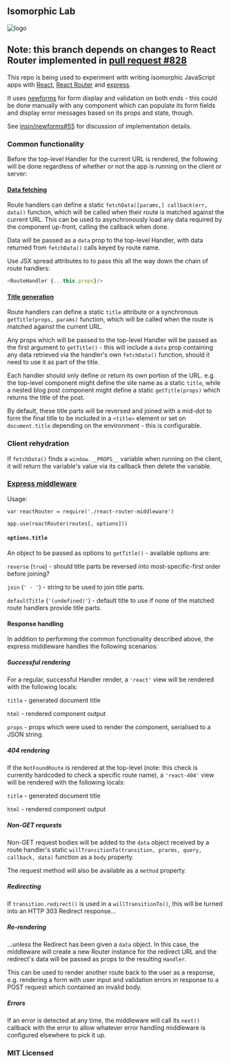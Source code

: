 ## Isomorphic Lab

![logo](https://github.com/insin/isomorphic-lab/raw/master/logo.png)

## Note: this branch depends on changes to React Router implemented in [pull request #828](https://github.com/rackt/react-router/pull/828)

This repo is being used to experiment with writing isomorphic JavaScript apps
with [React](http://facebook.github.io/react/),
[React Router](https://github.com/rackt/react-router) and
[express](https://github.com/strongloop/express).

It uses [newforms](https://github.com/insin/newforms) for form display and
validation on both ends - this could be done manually with any component which
can populate its form fields and display error messages based on its props and
state, though.

See [insin/newforms#55](https://github.com/insin/newforms/issues/55#issuecomment-67756422)
for discussion of implementation details.

### Common functionality

Before the top-level Handler for the current URL is rendered, the following will
be done regardless of whether or not the app is running on the client or server:

#### [Data fetching](https://github.com/insin/isomorphic-lab/blob/master/src/utils/fetchData.js)

Route handlers can define a static `fetchData([params,] callback(err, data))` function,
which will be called when their route is matched against the current URL. This
can be used to asynchronously load any data required by the component up-front,
calling the callback when done.

Data will be passed as a `data` prop to the top-level Handler, with data
returned from `fetchData()` calls keyed by route name.

Use JSX spread attributes to to pass this all the way down the chain of route
handlers:

```javascript
<RouteHandler {...this.props}/>
```

#### [Title generation](https://github.com/insin/isomorphic-lab/blob/master/src/utils/getTitle.js)

Route handlers can define a static `title` attribute or a synchronous
`getTitle(props, params)` function, which will be called when the route is
matched against the current URL.

Any props which will be passed to the top-level Handler will be passed as the
first argument to `getTitle()` - this will include a `data` prop containing any
data retrieved via the handler's own `fetchData()` function, should it need to
use it as part of the title.

Each handler should only define or return its own portion of the URL. e.g. the
top-level component might define the site name as a static `title`, while a nested
blog post component might define a static `getTitle(props)` which returns the
title of the post.

By default, these title parts will be reversed and joined with a mid-dot to form
the final title to be included in a `<title>` element or set on `document.title`
depending on the environment - this is configurable.

### Client rehydration

If `fetchData()` finds a `window.__PROPS__` variable when running on the client,
it will return the variable's value via its callback then delete the variable.

### [Express middleware](https://github.com/insin/isomorphic-lab/blob/master/src/react-router-middleware.jsx)

Usage:

```
var reactRouter = require('./react-router-middleware')

app.use(reactRouter(routes[, options]))
```

#### `options.title`

An object to be passed as options to `getTitle()` - available options are:

`reverse` (`true`) - should title parts be reversed into
most-specific-first order before joining?

`join` (`' · '`) - string to be used to join title parts.

`defaultTitle` (`'(undefined)'`) - default title to use if none of the
matched route handlers provide title parts.

#### Response handling

In addition to performing the common functionality described above, the express
middleware handles the following scenarios:

##### Successful rendering

For a regular, successful Handler render, a `'react'` view will be rendered with the
following locals:

`title` - generated document title

`html` - rendered component output

`props` - props which were used to render the component, serialised to a JSON
string.

##### 404 rendering

If the `NotFoundRoute` is rendered at the top-level (note: this check is currently
hardcoded to check a specific route name), a `'react-404'` view will be rendered
with the following locals:

`title` - generated document title

`html` - rendered component output

##### Non-GET requests

Non-GET request bodies will be added to the `data` object received by a route
handler's static `willTransitionTo(transition, prarms, query, callback, data)`
function as a `body` property.

The request method will also be available as a `method` property.

##### Redirecting

If `transition.redirect()` is used in a `willTransitionTo()`, this will be
turned into an HTTP 303 Redirect response...

##### Re-rendering

...unless the Redirect has been given a `data` object. In this case, the
middleware will create a new Router instance for the redirect URL and the
redirect's data will be passed as props to the resulting `Handler`.

This can be used to render another route back to the user as a response, e.g.
rendering a form with user input and validation errors in response to a POST
request which contained an invalid body.

##### Errors

If an error is detected at any time, the middleware will call its `next()`
callback with the error to allow whatever error handling middleware is
configured elsewhere to pick it up.

### MIT Licensed